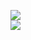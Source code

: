 [![](https://img.shields.io/badge/Made%20With-Github%20Spray-lightgrey.svg?style=for-the-badge&logo=github)](https://github.com/Annihil/github-spray#3342)  
[![](https://i.imgur.com/2DrTn0Z.gif)](https://github.com/Annihil/github-spray)